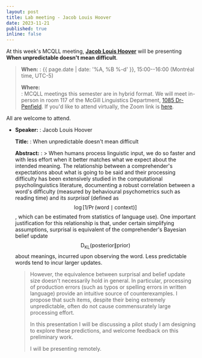 ```yaml
---
layout: post
title: Lab meeting - Jacob Louis Hoover
date: 2023-11-21
published: true
inline: false
---
```


At this week's MCQLL meeting, [**Jacob Louis Hoover**](/people/hoover.jacob.louis) will
be presenting **When unpredictable doesn't mean difficult**.

> __When:__ 
> : {{ page.date | date: '%A, %B %-d' }}, 15:00--16:00 (Montréal time, UTC-5)
>
> __Where:__  
> : MCQLL meetings this semester are in hybrid format.  We will meet in-person
> in room 117 of the McGill Linguistics Department, [1085
> Dr-Penfield](https://maps.mcgill.ca/?cmp=1&txt=EN&id=Penfield1085). If you'd
> like to attend virtually, the Zoom link is
> [here](https://mcgill.zoom.us/j/85321158610).


All are welcome to attend.

-  __Speaker:__
    : Jacob Louis Hoover

    __Title:__
    : When unpredictable doesn't mean difficult

    __Abstract:__ 
    : > When humans process linguistic input, we do so faster and with less effort when it better matches what we expect about the intended meaning.  The relationship between a comprehender's expectations about what is going to be said and their processing difficulty has been extensively studied in the computational psycholinguistics literature, documenting a robust correlation between a word's difficulty (measured by behavioural psychometrics such as reading time) and its _surprisal_ (defined as $$\log[1/\Pr(\text{word}\mid\text{context})]$$, which can be estimated from statistics of language use). One important justification for this relationship is that, under certain simplifying assumptions, surprisal is equivalent of the comprehender's Bayesian belief update $$\operatorname{D_{\mathrm{KL}}}(\text{posterior}\|\text{prior})$$ about meanings, incurred upon observing the word.  Less predictable words tend to incur larger updates. 
    >
    > However, the equivalence between surprisal and belief update size doesn't necessarily hold in general. In particular, processing of production errors (such as typos or spelling errors in written language) provide an intuitive source of counterexamples. I propose that such items, despite their being extremely unpredictable, often do not cause commensurately large processing effort.
    >
    > In this presentation I will be discussing a pilot study I am designing to explore these predictions, and welcome feedback on this preliminary work.
    >
    > I will be presenting remotely.


